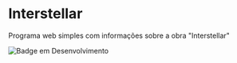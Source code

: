 # Interstellar
Programa web simples com informações sobre a obra "Interstellar"

![Badge em Desenvolvimento](http://img.shields.io/static/v1?label=STATUS&message=EM%20DESENVOLVIMENTO&color=GREEN&style=for-the-badge)
